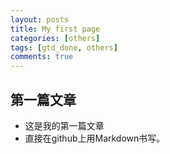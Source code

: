 ```yaml
---
layout: posts
title: My first page
categories: [others]
tags: [gtd_done, others]
comments: true
---
```


## 第一篇文章 ##

+ 这是我的第一篇文章  
+ 直接在github上用Markdown书写。  

